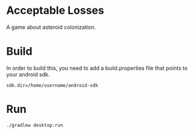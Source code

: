 Acceptable Losses
================

A game about asteroid colonization.


Build
=====

In order to build this, you need to add a build.properties file that points to your android sdk.

```
sdk.dir=/home/username/android-sdk
```


Run
===

```
./gradlew desktop:run
```
